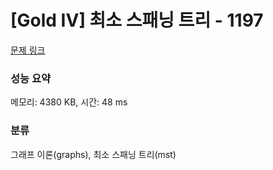 # [Gold IV] 최소 스패닝 트리 - 1197 

[문제 링크](https://www.acmicpc.net/problem/1197) 

### 성능 요약

메모리: 4380 KB, 시간: 48 ms

### 분류

그래프 이론(graphs), 최소 스패닝 트리(mst)

